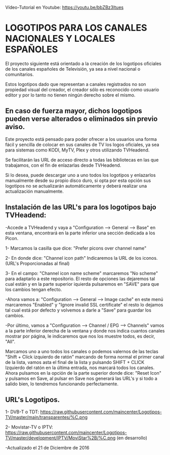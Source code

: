 Vídeo-Tutorial en Youtube: https://youtu.be/bbZBz3ltues
# LOGOTIPOS PARA LOS CANALES NACIONALES Y LOCALES ESPAÑOLES
El proyecto siguiente está orientado a la creación de los logotipos oficiales de los canales españoles de Televisión, ya sea a nivel nacional o comunitarios.

Estos logotipos dado que representan a canales registrados no son propiedad visual del creador, el creador sólo es reconocido como usuario editor y por lo tanto no tienen ningún derecho sobre el mismo.

En caso de fuerza mayor, dichos logotipos pueden verse alterados o eliminados sin previo aviso.
--------------------------------------------------------------------------------------------------------------------
Este proyecto está pensado para poder ofrecer a los usuarios una forma fácil y sencilla de colocar en sus canales de TV los logos oficiales, ya sea para sistemas como KODI, MyTV, Plex y otros utilizando TVHeadend.

Se facilitarán las URL de acceso directo a todas las bibliotecas en las que trabajamos, con el fin de enlazarlas desde TVHeadend.

Si lo desea, puede descargar uno a uno todos los logotipos y enlazarlos manualmente desde su propio disco duro, si opta por esta opción sus logotipos no se actualizarán automáticamente y deberá realizar una actualización manualmente.

Instalación de las URL's para los logotipos bajo TVHeadend:
--------------------------------------------------------------------------------------------------------------------
-Accede a TVHeadend y vaya a "Configuration --> General --> Base" en esta ventana, encontrará en la parte inferior una sección dedicada a los Picon.

1- Marcamos la casilla que dice: "Prefer picons over channel name"

2- En donde dice: "Channel icon path" Indicaremos la URL de los iconos. (URL's Proporcionadas al final)

3- En el campo: "Channel icon name scheme" marcaremos "No scheme" para adaptarlo a este repositorio.
El resto de opciones las dejaremos tal cual están y en la parte superior iquierda pulsaremos en "SAVE" para que los cambios tengan efecto.

-Ahora vamos a: "Configuration --> General --> Image cache" en este menú marcaremos "Enabled" y "Ignore invalid SSL certificate" el resto lo dejamos tal cual está por defecto y volvemos a darle a "Save" para guardar los cambios.

-Por último, vamos a "Configuration --> Channel / EPG --> Channels" vamos a la parte inferior derecha de la ventana y donde nos indica cuantos canales mostrar por página, le indicaremos que nos los muestre todos, es decir, "All".

Marcamos uno a uno todos los canales o podemos valernos de las teclas "Shift + Click izquierdo de ratón" marcando de forma normal el primer canal de la lista, vamos asta el final de la lista y pulsando SHIFT + CLICK Izquierdo del ratón en la última entrada, nos marcará todos los canales. Ahora pulsamos en la opción de la parte superior donde dice: "Reset Icon" y pulsamos en Save, al pulsar en Save nos generará las URL's y si todo a salido bien, lo tendremos funcionando perfectamente.

URL's Logotipos.
--------------------------------------------------------------------------------------------------------------------
1- DVB-T o TDT: https://raw.githubusercontent.com/maincenter/Logotipos-TV/master/main/transparentes/%C.png

2- Movistar-TV o IPTV: https://raw.githubusercontent.com/maincenter/Logotipos-TV/master/development/IPTV/MoviStar%2B/%C.png (en desarrollo)

-Actualizado el 21 de Diciembre de 2016
